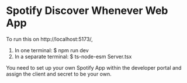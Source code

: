 # Spotify Discover Whenever Web App

To run this on http://localhost:5173/,

1) In one terminal:
   $ npm run dev
3) In a separate terminal:
   $ ts-node-esm Server.tsx

You need to set up your own Spotify App within the developer portal and assign the client and secret to be your own.
